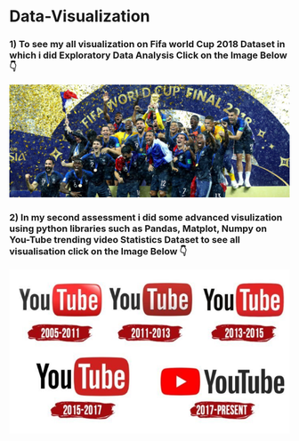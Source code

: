 # Data-Visualization

### 1) To see my all visualization on Fifa world Cup 2018 Dataset in which i did Exploratory Data Analysis Click on the Image Below 👇

[![FIFA 2018](Images/FIFA%202018.jpg)](https://public.tableau.com/profile/pradeeep.kamble#!/vizhome/CA_01PradeepKamble_10511829/CountriesParticipatedinWorldCup?publish=yes)


### 2) In my second assessment i did some advanced visulization using python libraries such as Pandas, Matplot, Numpy on You-Tube trending video Statistics Dataset to see all visualisation click on the Image Below 👇

[![You Tube Logo](Images/YouTube%20Logo.jpg)](https://github.com/praddy18597/Data-Visualization/blob/main/Data%20Visualization%20You_Tube.ipynb)
